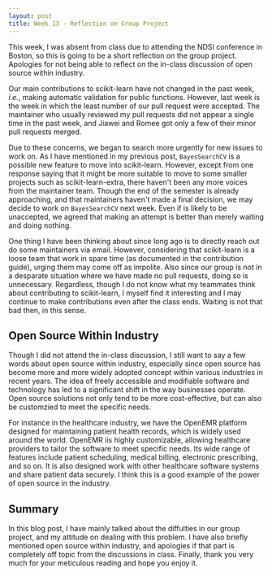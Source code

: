 ```yaml
---
layout: post
title: Week 13 - Reflection on Group Project
---
```


This week, I was absent from class due to attending the NDSI conference in Boston, so this is going to be a short reflection on the group project. Apologies for not being able to reflect on the in-class discussion of open source within industry.

<!--more-->

Our main contributions to scikit-learn have not changed in the past week, *i.e.*, making automatic validation for public functions. However, last week is the week in which the least number of our pull request were accepted. The maintainer who usually reviewed my pull requests did not appear a single time in the past week, and Jiawei and Romee got only a few of their minor pull requests merged.

Due to these concerns, we began to search more urgently for new issues to work on. As I have mentioned in my previous post, `BayesSearchCV` is a possible new feature to move into scikit-learn. However, except from one response saying that it might be more suitable to move to some smaller projects such as scikit-learn-extra, there haven't been any more voices from the maintainer team. Though the end of the semester is already approaching, and that maintainers haven't made a final decision, we may decide to work on `BayesSearchCV` next week. Even if is likely to be unaccepted, we agreed that making an attempt is better than merely waiting and doing nothing.

One thing I have been thinking about since long ago is to directly reach out do some maintainers via email. However, considering that scikit-learn is a loose team that work in spare time (as documented in the contribution guide), urging them may come off as impolite. Also since our group is not in a desparate situation where we have made no pull requests, doing so is unnecessary. Regardless, though I do not know what my teammates think about contributing to scikit-learn, I myself find it interesting and I may continue to make contributions even after the class ends. Waiting is not that bad then, in this sense.

## Open Source Within Industry

Though I did not attend the in-class discussion, I still want to say a few words about open source within industry, especially since open source has become more and more widely adopted concept within various industries in recent years. The idea of freely accessible and modifiable software and technology has led to a significant shift in the way businesses operate. Open source solutions not only tend to be more cost-effective, but can also be customzied to meet the specific needs.

For instance in the healthcare industry, we have the OpenEMR platform designed for maintaining patient health records, which is widely used around the world. OpenEMR iis highly customizable, allowing healthcare providers to tailor the software to meet specific needs. Its wide range of features include patient scheduling, medical billing, electronic prescribing, and so on. It is also designed work with other healthcare software systems and share patient data securely. I think this is a good example of the power of open source in the industry.

## Summary

In this blog post, I have mainly talked about the diffulties in our group project, and my attitude on dealing with this problem. I have also briefly mentioned open source within industry, and apologies if that part is completely off topic from the discussions in class. Finally, thank you very much for your meticulous reading and hope you enjoy it.
